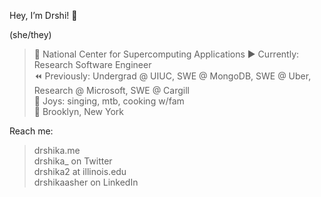 Hey, I’m Drshi! 👋

(she/they)
      
> 🍄 National Center for Supercomputing Applications
> ▶️ Currently: Research Software Engineer    
> ⏪ Previously: Undergrad @ UIUC, SWE @ MongoDB, SWE @ Uber, Research @ Microsoft, SWE @ Cargill     
> 🌱 Joys: singing, mtb, cooking w/fam   
> 📍 Brooklyn, New York

Reach me:

> drshika.me   
> drshika_ on Twitter   
> drshika2 at illinois.edu   
> drshikaasher on LinkedIn   
